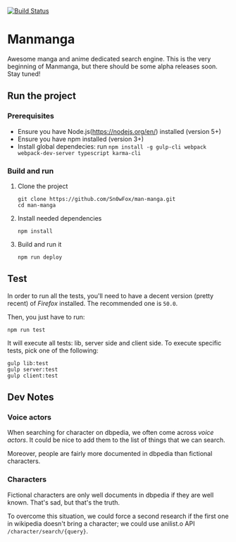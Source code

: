 [![Build Status](https://travis-ci.org/Sn0wFox/manmanga.svg?branch=master)](https://travis-ci.org/Sn0wFox/manmanga)

# Manmanga

Awesome manga and anime dedicated search engine. This is the very beginning of Manmanga, but there should be some alpha releases soon. Stay tuned!

## Run the project

### Prerequisites

- Ensure you have Node.js(https://nodejs.org/en/) installed (version 5+)
- Ensure you have npm installed (version 3+)
- Install global dependecies: run `npm install -g gulp-cli webpack webpack-dev-server typescript karma-cli`

### Build and run

1. Clone the project

    ```shell
    git clone https://github.com/Sn0wFox/man-manga.git
    cd man-manga
    ```

2. Install needed dependencies

    ```shell
    npm install
    ```

3. Build and run it

    ```shell
    npm run deploy
    ```

## Test
In order to run all the tests, you'll need to have a decent version (pretty recent) of *Firefox* installed.
The recommended one is `50.0`.

Then, you just have to run:

```
npm run test
```

It will execute all tests: lib, server side and client side. To execute specific tests, pick one of the following:
```
gulp lib:test
gulp server:test
gulp client:test
```

## Dev Notes

### Voice actors

When searching for character on dbpedia,
we often come across _voice actors_.
It could be nice to add them to the list of things that
we can search.

Moreover, people are fairly more documented in dbpedia than
fictional characters.

### Characters

Fictional characters are only well documents in dbpedia if
they are well known.
That's sad, but that's the truth.

To overcome this situation, we could force a second research
if the first one in wikipedia doesn't bring a character;
we could use anilist.o API `/character/search/{query}`.

